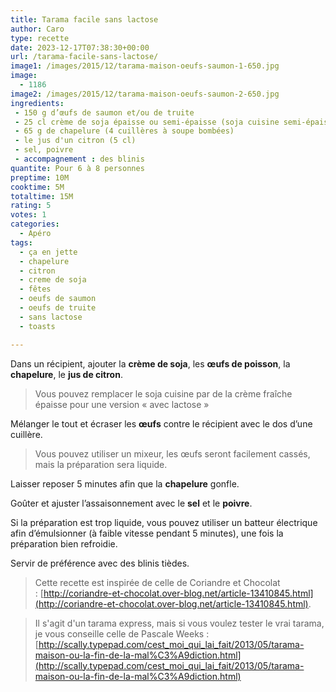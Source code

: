 ```yaml
---
title: Tarama facile sans lactose
author: Caro
type: recette
date: 2023-12-17T07:38:30+00:00
url: /tarama-facile-sans-lactose/
image1: /images/2015/12/tarama-maison-oeufs-saumon-1-650.jpg
image:
  - 1186
image2: /images/2015/12/tarama-maison-oeufs-saumon-2-650.jpg
ingredients:
 - 150 g d’œufs de saumon et/ou de truite
 - 25 cl crème de soja épaisse ou semi-épaisse (soja cuisine semi-épaisse par exemple)
 - 65 g de chapelure (4 cuillères à soupe bombées)
 - le jus d'un citron (5 cl)
 - sel, poivre
 - accompagnement : des blinis
quantite: Pour 6 à 8 personnes
preptime: 10M
cooktime: 5M
totaltime: 15M
rating: 5
votes: 1
categories:
  - Apéro
tags:
  - ça en jette
  - chapelure
  - citron
  - creme de soja
  - fêtes
  - oeufs de saumon
  - oeufs de truite
  - sans lactose
  - toasts

---
```

Dans un récipient, ajouter la **crème de soja**, les **œufs de poisson**, la **chapelure**, le **jus de citron**.

> Vous pouvez remplacer le soja cuisine par de la crème fraîche épaisse pour une version « avec lactose »

Mélanger le tout et écraser les **œufs** contre le récipient avec le dos d&rsquo;une cuillère.

> Vous pouvez utiliser un mixeur, les œufs seront facilement cassés, mais la préparation sera liquide.

Laisser reposer 5 minutes afin que la **chapelure** gonfle.

Goûter et ajuster l&rsquo;assaisonnement avec le **sel** et le **poivre**.

Si la préparation est trop liquide, vous pouvez utiliser un batteur électrique afin d&rsquo;émulsionner (à faible vitesse pendant 5 minutes), une fois la préparation bien refroidie.

Servir de préférence avec des blinis tièdes.

> Cette recette est inspirée de celle de Coriandre et Chocolat : [http://coriandre-et-chocolat.over-blog.net/article-13410845.html](http://coriandre-et-chocolat.over-blog.net/article-13410845.html).

> Il s'agit d'un tarama express, mais si vous voulez tester le vrai tarama, je vous conseille celle de Pascale Weeks : [http://scally.typepad.com/cest_moi_qui_lai_fait/2013/05/tarama-maison-ou-la-fin-de-la-mal%C3%A9diction.html](http://scally.typepad.com/cest_moi_qui_lai_fait/2013/05/tarama-maison-ou-la-fin-de-la-mal%C3%A9diction.html)
